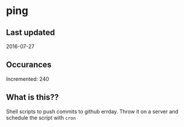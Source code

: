 # ping

## Last updated
2016-07-27

## Occurances
Incremented: 240

## What is this?? 
Shell scripts to push commits to github errday. Throw it on a server and schedule the script with `cron`
